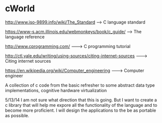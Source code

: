 cWorld
======

http://www.iso-9899.info/wiki/The_Standard  --> C language standard

https://www-s.acm.illinois.edu/webmonkeys/book/c_guide/ --> The language reference

http://www.cprogramming.com/ ---> C programming tutorial

http://ctl.yale.edu/writing/using-sources/citing-internet-sources  ---> Citing internet sources

https://en.wikipedia.org/wiki/Computer_engineering ---> Computer engineer

A collection of c code from the basic refresher to some abstract data type implementations, cognitive hardware virtualization

5/13/14 I am not sure what direction that this is going. But I want to create a c library that will help me expore all
	the functionality of the language and to become more proficient. I will design the applications to the be as portable 
	as possible.

